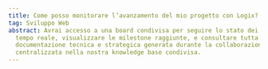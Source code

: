 ```yaml
---
title: Come posso monitorare l’avanzamento del mio progetto con Logix?
tag: Sviluppo Web
abstract: Avrai accesso a una board condivisa per seguire lo stato dei task in
  tempo reale, visualizzare le milestone raggiunte, e consultare tutta la
  documentazione tecnica e strategica generata durante la collaborazione,
  centralizzata nella nostra knowledge base condivisa.
---
```

